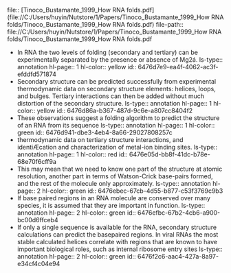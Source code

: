 file:: [Tinoco_Bustamante_1999_How RNA folds.pdf](file://C:/Users/huyin/Nutstore/1/Papers/Tinoco_Bustamante_1999_How RNA folds/Tinoco_Bustamante_1999_How RNA folds.pdf)
file-path:: file://C:/Users/huyin/Nutstore/1/Papers/Tinoco_Bustamante_1999_How RNA folds/Tinoco_Bustamante_1999_How RNA folds.pdf

- In RNA the two levels of folding (secondary and tertiary) can be experimentally separated by the presence or absence of Mg2á.
  ls-type:: annotation
  hl-page:: 1
  hl-color:: yellow
  id:: 6476d7e9-ea4f-4062-ac3f-efddfd571874
- Secondary structure can be predicted successfully from experimental thermodynamic data on secondary structure elements: helices, loops, and bulges. Tertiary interactions can then be added without much distortion of the secondary structure.
  ls-type:: annotation
  hl-page:: 1
  hl-color:: yellow
  id:: 6476d86a-b367-487d-9c6e-a807cc8404f2
- These observations suggest a folding algorithm to predict the structure of an RNA from its sequence
  ls-type:: annotation
  hl-page:: 1
  hl-color:: green
  id:: 6476d941-dbe3-4eb4-8a66-29027808257c
- thermodynamic data on tertiary structure interactions, and identiÆcation and characterization of metal-ion binding sites.
  ls-type:: annotation
  hl-page:: 1
  hl-color:: red
  id:: 6476e05d-bb8f-41dc-b78e-68e70f6cff9a
- This may mean that we need to know one part of the structure at atomic resolution, another part in terms of Watson-Crick base-pairs formed, and the rest of the molecule only approximately.
  ls-type:: annotation
  hl-page:: 2
  hl-color:: green
  id:: 6476ebec-67cb-4d55-b877-c53f3769c9b3
- If base paired regions in an RNA molecule are conserved over many species, it is assumed that they are important in function.
  ls-type:: annotation
  hl-page:: 2
  hl-color:: green
  id:: 6476efbc-67b2-4cb6-a900-bc00d6ffceb4
- If only a single sequence is available for the RNA, secondary structure calculations can predict the basepaired regions. In viral RNAs the most stable calculated helices correlate with regions that are known to have important biological roles, such as internal ribosome entry sites 
  ls-type:: annotation
  hl-page:: 2
  hl-color:: green
  id:: 6476f2c6-aac4-427a-8a97-e34cf4c04e94
